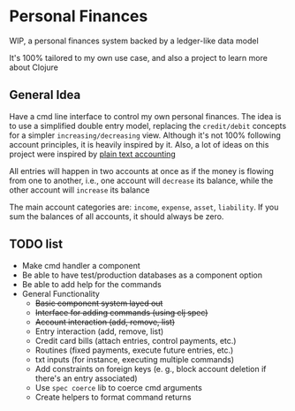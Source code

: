 # Personal Finances

WIP, a personal finances system backed by a ledger-like data model

It's 100% tailored to my own use case, and also a project to learn more about Clojure

## General Idea
Have a cmd line interface to control my own personal finances.
The idea is to use a simplified double entry model,
replacing the `credit/debit` concepts for a simpler `increasing/decreasing` view.
Although it's not 100% following account principles, it is heavily inspired by it.
Also, a lot of ideas on this project were inspired by [plain text accounting](https://plaintextaccounting.org/)

All entries will happen in two accounts at once as if the money is flowing from one to another,
i.e., one account will `decrease` its balance,
while the other account will `increase` its balance

The main account categories are: `income`, `expense`, `asset`, `liability`.
If you sum the balances of all accounts, it should always be zero.


## TODO list
- Make cmd handler a component
- Be able to have test/production databases as a component option
- Be able to add help for the commands
- General Functionality
  - ~~Basic component system layed out~~
  - ~~Interface for adding commands (using clj spec)~~
  - ~~Account interaction (add, remove, list)~~
  - Entry interaction (add, remove, list)
  - Credit card bills (attach entries, control payments, etc.)
  - Routines (fixed payments, execute future entries, etc.)
  - txt inputs (for instance, executing multiple commands)
  - Add constraints on foreign keys (e. g., block account deletion if there's an entry associated)
  - Use `spec coerce` lib to coerce cmd arguments
  - Create helpers to format command returns
